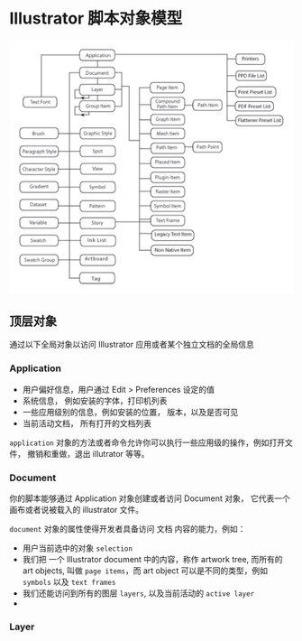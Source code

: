 # Illustrator 脚本对象模型

![Illustrator Scripting Object Model](assets/objectmodel.png)

## 顶层对象

通过以下全局对象以访问 Illustrator 应用或者某个独立文档的全局信息

### Application

- 用户偏好信息，用户通过 Edit > Preferences 设定的值
- 系统信息， 例如安装的字体，打印机列表
- 一些应用级别的信息，例如安装的位置， 版本，以及是否可见
- 当前活动文档， 所有打开的文档列表

`application` 对象的方法或者命令允许你可以执行一些应用级的操作，例如打开文件， 撤销和重做，退出 illutrator 等等。

### Document

你的脚本能够通过 Application 对象创建或者访问 Document 对象， 它代表一个画布或者说被载入的 illustrator 文件。

`document` 对象的属性使得开发者具备访问 文档 内容的能力，例如：

- 用户当前选中的对象 `selection`
- 我们把 一个 Illustrator document 中的内容，称作 artwork tree, 而所有的  art objects, 叫做 `page items`，而 art object 可以是不同的类型，例如 `symbols` 以及 `text frames`
- 我们还能访问到所有的图层 `layers`, 以及当前活动的 `active layer`
- 

### Layer